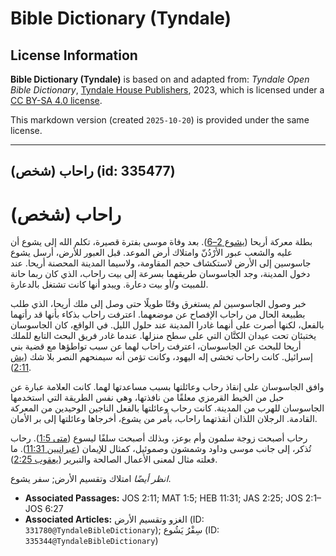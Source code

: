 # Bible Dictionary (Tyndale)

## License Information

**Bible Dictionary (Tyndale)** is based on and adapted from: _Tyndale Open Bible Dictionary_, [Tyndale House Publishers](https://tyndaleopenresources.com/), 2023, which is licensed under a [CC BY-SA 4.0 license](https://creativecommons.org/licenses/by-sa/4.0/legalcode.en).

This markdown version (created `2025-10-20`) is provided under the same license.



--------------------------------

## راحاب (شخص) (id: 335477)

راحاب (شخص)
===========

بطلة معركة أريحا ([يشوع 2–6](https://ref.ly/Josh2:1-Josh6:27)). بعد وفاة موسى بفترة قصيرة، تكلم الله إلى يشوع أن عليه والشعب عبور الأرْدُنّ وامتلاك أرض الموعد. قبل العبور للأرض، أرسل يشوع جاسوسين إلى الأرض لاستكشاف حجم المقاومة، ولاسيما المدينة المحصنة أريحا. عند دخول المدينة، وجد الجاسوسان طريقهما بسرعة إلى بيت راحاب، الذي كان ربما حانة للمبيت و/أو بيت دعارة. ويبدو أنها كانت تشتغل بالدعارة.

خبر وصول الجاسوسين لم يستغرق وقتًا طويلًا حتى وصل إلى ملك أريحا، الذي طلب بطبيعة الحال من راحاب الإفصاح عن موضعهما. اعترفت راحاب بذكاء بأنها قد رأتهما بالفعل، لكنها أصرت على أنهما غادرا المدينة عند حلول الليل. في الواقع، كان الجاسوسان يختبئان تحت عيدان الكتَّان التي على سطح منزلها. عندما غادر فريق البحث التابع للملك أريحا للبحث عن الجاسوسان، اعترفت راحاب لهما عن سبب تواطؤها مع قضية بني إسرائيل. كانت راحاب تخشى إله اليهود، وكانت تؤمن أنه سيمنحهم النصر بلا شك ([يش 2:11](https://ref.ly/Josh2:11)).

وافق الجاسوسان على إنقاذ رحاب وعائلتها بسبب مساعدتها لهما. كانت العلامة عبارة عن حبل من الخيط القرمزي معلقًا من نافذتها، وهي نفس الطريقة التي استخدمها الجاسوسان للهرب من المدينة. كانت رحاب وعائلتها بالفعل الناجين الوحيدين من المعركة القادمة. الرجلان اللذان أنقذتهما راحاب، بأمر من يشوع، أخرجاها وعائلتها إلى بر الأمان.

رحاب أصبحت زوجة سلمون وأم بوعز، وبذلك أصبحت سلفًا ليسوع ([متى 1:5](https://ref.ly/Matt1:5)). رحاب تُذكر، إلى جانب موسى وداود وشمشون وصموئيل، كمثال للإيمان ([عبرانيين 11:31](https://ref.ly/Heb11:31)). ما فعلته مثال لمعنى الأعمال الصالحة والتبرير ([يعقوب 2:25](https://ref.ly/Jas2:25)).

*انظر أيضًا* امتلاك وتقسيم الأرض; سفر يشوع.

* **Associated Passages:** JOS 2:11; MAT 1:5; HEB 11:31; JAS 2:25; JOS 2:1–JOS 6:27
* **Associated Articles:** الغزو وتقسيم الأرض (ID: `331780@TyndaleBibleDictionary`); سِفْرُ يَشُوع (ID: `335344@TyndaleBibleDictionary`)

